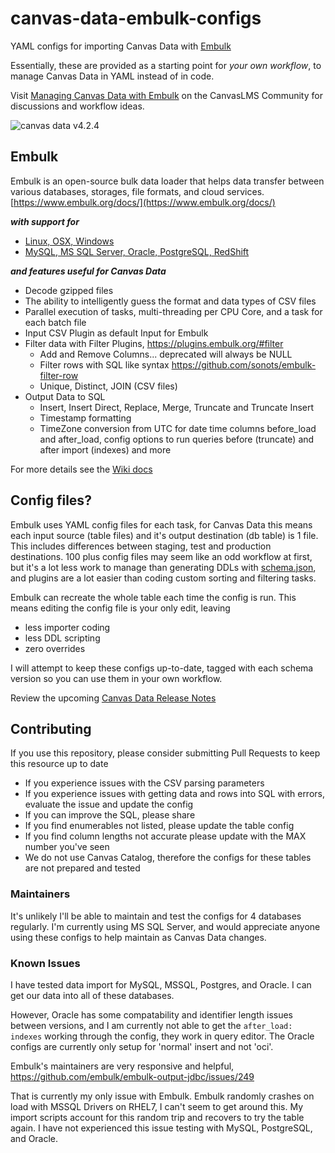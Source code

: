 # canvas-data-embulk-configs
YAML configs for importing Canvas Data with [Embulk](https://www.embulk.org)

Essentially, these are provided as a starting point for _your own workflow_, to manage Canvas Data in YAML instead of in code.

Visit [Managing Canvas Data with Embulk](https://community.canvaslms.com/groups/canvas-developers/blog/2019/07/05/managing-canvas-data-with-embulk) on the CanvasLMS Community for discussions and workflow ideas.

![canvas data v4.2.4](https://img.shields.io/static/v1.svg?label=canvas%20data&message=v4.2.4&color=blue)

## Embulk
Embulk is an open-source bulk data loader that helps data transfer between various databases, storages, file formats, and cloud services. [https://www.embulk.org/docs/](https://www.embulk.org/docs/)

***with support for***
- [Linux, OSX, Windows](https://github.com/embulk/embulk#quick-start)
- [MySQL, MS SQL Server, Oracle, PostgreSQL, RedShift](https://github.com/embulk/embulk-output-jdbc)

***and features useful for Canvas Data***
- Decode gzipped files
- The ability to intelligently guess the format and data types of CSV files
- Parallel execution of tasks, multi-threading per CPU Core, and a task for each batch file
- Input CSV Plugin as default Input for Embulk
- Filter data with Filter Plugins, https://plugins.embulk.org/#filter
	- Add and Remove Columns... deprecated will always be NULL
    - Filter rows with SQL like syntax https://github.com/sonots/embulk-filter-row
    - Unique, Distinct, JOIN (CSV files)
- Output Data to SQL
    - Insert, Insert Direct, Replace, Merge, Truncate and Truncate Insert
    - Timestamp formatting
    - TimeZone conversion from UTC for date time columns before_load and after_load, config options to run queries before (truncate) and after import (indexes) and more


For more details see the [Wiki docs](https://github.com/ccsd/canvas-data-embulk-configs/wiki)

## Config files?

Embulk uses YAML config files for each task, for Canvas Data this means each input source (table files) and it's output destination (db table) is 1 file. This includes differences between staging, test and production destinations. 100 plus config files may seem like an odd workflow at first, but it's a lot less work to manage than generating DDLs with [schema.json](https://portal.inshosteddata.com/api/schema/latest), and plugins are a lot easier than coding custom sorting and filtering tasks.

Embulk can recreate the whole table each time the config is run. This means editing the config file is your only edit, leaving
- less importer coding
- less DDL scripting
- zero overrides

I will attempt to keep these configs up-to-date, tagged with each schema version so you can use them in your own workflow.

Review the upcoming [Canvas Data Release Notes](https://community.canvaslms.com/community/answers/releases/release-notes-canvas-data)

## Contributing
If you use this repository, please consider submitting Pull Requests to keep this resource up to date
- If you experience issues with the CSV parsing parameters
- If you experience issues with getting data and rows into SQL with errors, evaluate the issue and update the config
- If you can improve the SQL, please share
- If you find enumerables not listed, please update the table config
- If you find column lengths not accurate please update with the MAX number you've seen
- We do not use Canvas Catalog, therefore the configs for these tables are not prepared and tested

### Maintainers
It's unlikely I'll be able to maintain and test the configs for 4 databases regularly. I'm currently using MS SQL Server, and would appreciate anyone using these configs to help maintain as Canvas Data changes.

### Known Issues
I have tested data import for MySQL, MSSQL, Postgres, and Oracle.
I can get our data into all of these databases.

However, Oracle has some compatability and identifier length issues between versions, and I am currently not able to get the ```after_load: indexes``` working through the config, they work in query editor. The Oracle configs are currently only setup for 'normal' insert and not 'oci'.


Embulk's maintainers are very responsive and helpful, https://github.com/embulk/embulk-output-jdbc/issues/249

That is currently my only issue with Embulk. Embulk randomly crashes on load with MSSQL Drivers on RHEL7, I can't seem to get around this. My import scripts account for this random trip and recovers to try the table again. I have not experienced this issue testing with MySQL, PostgreSQL, and Oracle.